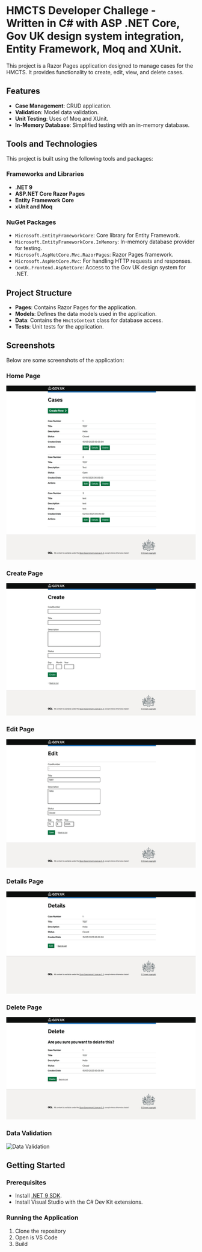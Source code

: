 # HMCTS Developer Challege - Written in C# with ASP .NET Core, Gov UK design system integration, Entity Framework, Moq and XUnit.

This project is a Razor Pages application designed to manage cases for the HMCTS. It provides functionality to create, edit, view, and delete cases.

## Features
- **Case Management**: CRUD application.
- **Validation**: Model data validation.
- **Unit Testing**: Uses of Moq and XUnit.
- **In-Memory Database**: Simplified testing with an in-memory database.

## Tools and Technologies
This project is built using the following tools and packages:

### Frameworks and Libraries
- **.NET 9**
- **ASP.NET Core Razor Pages**
- **Entity Framework Core**
- **xUnit and Moq**

### NuGet Packages
- `Microsoft.EntityFrameworkCore`: Core library for Entity Framework.
- `Microsoft.EntityFrameworkCore.InMemory`: In-memory database provider for testing.
- `Microsoft.AspNetCore.Mvc.RazorPages`: Razor Pages framework.
- `Microsoft.AspNetCore.Mvc`: For handling HTTP requests and responses.
- `GovUk.Frontend.AspNetCore`: Access to the Gov UK design system for .NET.

## Project Structure
- **Pages**: Contains Razor Pages for the application.
- **Models**: Defines the data models used in the application.
- **Data**: Contains the `HmctsContext` class for database access.
- **Tests**: Unit tests for the application.

## Screenshots
Below are some screenshots of the application:

### Home Page
![Home Page](screenshots/main-page.jpeg)

### Create Page
![Create Page](screenshots/create-page.jpeg)

### Edit Page
![Edit Case Page](screenshots/edit-page.jpeg)

### Details Page
![Details Page](screenshots/details-page.jpeg)

### Delete Page
![Delete Page](screenshots/delete-page.jpeg)

### Data Validation
![Data Validation](screenshots/data-validaition.jpeg)

## Getting Started
### Prerequisites
- Install [.NET 9 SDK](https://dotnet.microsoft.com/download/dotnet/9.0).
- Install Visual Studio with the C# Dev Kit extensions.

### Running the Application
1. Clone the repository
2. Open is VS Code
3. Build
